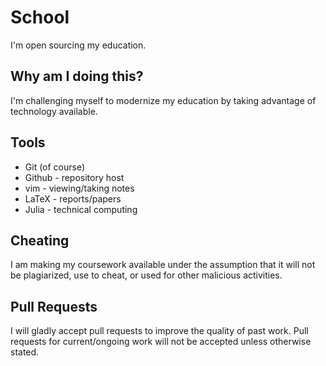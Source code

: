School
======

I'm open sourcing my education.


Why am I doing this?
--------------------

I'm challenging myself to modernize my education by taking advantage of
technology available.


Tools
-----

* Git (of course)
* Github - repository host
* vim - viewing/taking notes
* LaTeX - reports/papers
* Julia - technical computing


Cheating
--------

I am making my coursework available under the assumption that it will not be
plagiarized, use to cheat, or used for other malicious activities.


Pull Requests
-------------

I will gladly accept pull requests to improve the quality of past work. Pull
requests for current/ongoing work will not be accepted unless otherwise stated.
